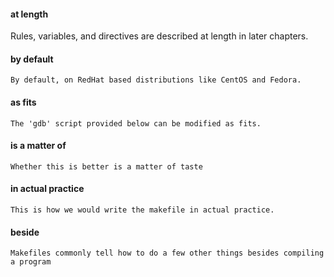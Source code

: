 
#### at length
Rules, variables, and directives are described at length in later chapters.

#### by default
```
By default, on RedHat based distributions like CentOS and Fedora.
```

#### as fits
```
The 'gdb' script provided below can be modified as fits.
```

#### is a matter of
```
Whether this is better is a matter of taste
```

#### in actual practice
```
This is how we would write the makefile in actual practice.
```

#### beside
```
Makefiles commonly tell how to do a few other things besides compiling a program
```

